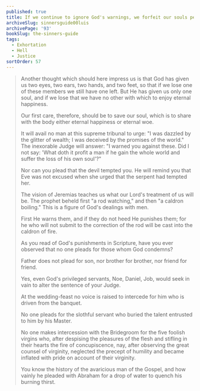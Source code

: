 ```yaml
---
published: true
title: If we continue to ignore God's warnings, we forfeit our souls permanently to Hell
archiveSlug: sinnersguide00luis
archivePage: '93'
bookSlug: the-sinners-guide
tags:
  - Exhortation
  - Hell
  - Justice
sortOrder: 57
---
```


> Another thought which should here impress us is that God has given us two eyes, two ears, two hands, and two feet, so that if we lose one of these members we still have one left. But He has given us only one soul, and if we lose that we have no other with which to enjoy eternal happiness.
>
> Our first care, therefore, should be to save our soul, which is to share with the body either eternal happiness or eternal woe.
>
> It will avail no man at this supreme tribunal to urge: "I was dazzled by the glitter of wealth; I was deceived by the promises of the world." The inexorable Judge will answer: "I warned you against these. Did I not say: 'What doth it profit a man if he gain the whole world and suffer the loss of his own soul'?"
>
> Nor can you plead that the devil tempted you. He will remind you that Eve was not excused when she urged that the serpent had tempted her.
>
> The vision of Jeremias teaches us what our Lord's treatment of us will be. The prophet beheld first "a rod watching," and then "a caldron boiling." This is a figure of God's dealings with men.
>
> First He warns them, and if they do not heed He punishes them; for he who will not submit to the correction of the rod will be cast into the caldron of fire.
>
> As you read of God's punishments in Scripture, have you ever observed that no one pleads for those whom God condemns?
>
> Father does not plead for son, nor brother for brother, nor friend for friend.
>
> Yes, even God's privileged servants, Noe, Daniel, Job, would seek in vain to alter the sentence of your Judge.
>
> At the wedding-feast no voice is raised to intercede for him who is driven from the banquet.
>
> No one pleads for the slothful servant who buried the talent entrusted to him by his Master.
>
> No one makes intercession with the Bridegroom for the five foolish virgins who, after despising the pleasures of the flesh and stifling in their hearts the fire of concupiscence, nay, after observing the great counsel of virginity, neglected the precept of humility and became inflated with pride on account of their virginity.
>
> You know the history of the avaricious man of the Gospel, and how vainly he pleaded with Abraham for a drop of water to quench his burning thirst.
